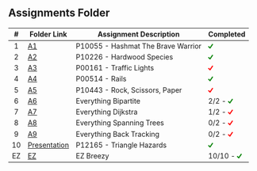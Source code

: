 ##  Assignments Folder

|   #   | Folder Link | Assignment Description  | Completed |
| :---: | ----------- | ----------------------- | --------- |
|   1   |[A1](./A1)   |P10055 - Hashmat The Brave Warrior|<img src="https://github.com/ACHarrison32/4883-PT-Harrison/blob/main/index.png" width="10">|
|   2   |[A2](./A2)   |P10226 - Hardwood Species|<img src="https://github.com/ACHarrison32/4883-PT-Harrison/blob/main/index.png" width="10">|
|   3   |[A3](./A3)   |P00161 - Traffic Lights  |<img src="https://github.com/ACHarrison32/4883-PT-Harrison/blob/main/images.png" width="10">|
|   4   |[A4](./A4)   |P00514 - Rails           |<img src="https://github.com/ACHarrison32/4883-PT-Harrison/blob/main/index.png" width="10">|
|   5   |[A5](./A5)   |P10443 - Rock, Scissors, Paper|<img src="https://github.com/ACHarrison32/4883-PT-Harrison/blob/main/images.png" width="10">|
|   6   |[A6](./A6)   |Everything Bipartite     |2/2 - <img src="https://github.com/ACHarrison32/4883-PT-Harrison/blob/main/index.png" width="10">|
|   7   |[A7](./A7)   |Everything Dijkstra      |1/2 - <img src="https://github.com/ACHarrison32/4883-PT-Harrison/blob/main/images.png" width="10">|
|   8   |[A8](./A8)   |Everything Spanning Trees|0/2 - <img src="https://github.com/ACHarrison32/4883-PT-Harrison/blob/main/images.png" width="10">|
|   9   |[A9](./A9)   |Everything Back Tracking |0/2 - <img src="https://github.com/ACHarrison32/4883-PT-Harrison/blob/main/images.png" width="10">|
|   10  |[Presentation](./Presentation) |P12165 - Triangle Hazards|<img src="https://github.com/ACHarrison32/4883-PT-Harrison/blob/main/index.png" width="10">|
|   EZ  |[EZ](./EZ)   |EZ Breezy                |10/10 - <img src="https://github.com/ACHarrison32/4883-PT-Harrison/blob/main/index.png" width="10">|
